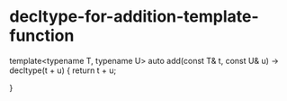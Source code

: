 # decltype-for-addition-template-function

template<typename T, typename U>
auto add(const T& t, const U& u) -> decltype(t + u)
 {
return t + u;

}

